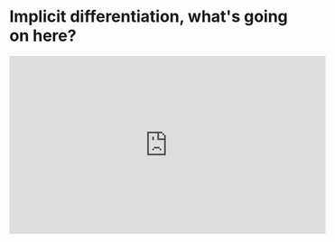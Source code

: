 # Implicit differentiation, what's going on here?

<iframe width="560" height="315" src="https://www.youtube.com/embed/qb40J4N1fa4" frameborder="0" allow="accelerometer; autoplay; clipboard-write; encrypted-media; gyroscope; picture-in-picture" allowfullscreen></iframe>
